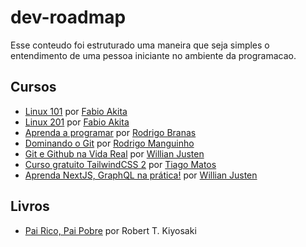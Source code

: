 # dev-roadmap

Esse conteudo foi estruturado uma maneira que seja simples o entendimento de uma pessoa iniciante no ambiente da programacao.

## Cursos

- [Linux 101](https://www.youtube.com/watch?v=epiyExCyb2s) por [Fabio Akita](https://twitter.com/akitaonrails)
- [Linux 201](https://www.youtube.com/watch?v=sjrW74Hx5Po) por [Fabio Akita](https://twitter.com/akitaonrails)
- [Aprenda a programar](https://www.youtube.com/playlist?list=PLQCmSnNFVYnSP1w3ugIZbxwR-QLO1hvlR) por [Rodrigo Branas](https://github.com/rodrigobranas)
- [Dominando o Git](https://www.youtube.com/playlist?list=PL9aKtVrF05DzbNiE7jcm7s6z6Lg-u72Rq) por [Rodrigo Manguinho](https://github.com/rmanguinho)
- [Git e Github na Vida Real](https://www.youtube.com/playlist?list=PLlAbYrWSYTiNqugqFFWWsgONJsmc3eMpg) por [Willian Justen](https://twitter.com/Willian_justen)
- [Curso gratuito TailwindCSS 2](https://www.youtube.com/playlist?list=PLcoYAcR89n-r1m-tMfV4qndrRWpT_rb9u) por [Tiago Matos](https://www.youtube.com/@tiagomatosweb)
- [Aprenda NextJS, GraphQL na prática!](https://www.youtube.com/playlist?list=PLlAbYrWSYTiPlXj6USip_lCPzONUATJbE) por [Willian Justen](https://twitter.com/Willian_justen)

## Livros

- [Pai Rico, Pai Pobre](https://www.goodreads.com/book/show/22850121-pai-rico-pai-pobre-hist-rias-de-sucesso-do-pai-rico) por Robert T. Kiyosaki
